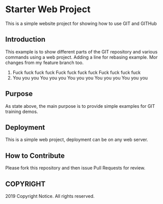 # Starter Web Project

This is a simple website project for showing how to use GIT and GITHub

## Introduction

This example is to show different parts of the GIT repository and various commands using a web project. Adding a line for rebasing example. Mor changes from my feature branch too.

1) Fuck fuck fuck fuck Fuck fuck fuck fuck Fuck fuck fuck fuck
2) You you you You you you You you you You you you You you you 

## Purpose

As state above, the main purpose is to provide simple examples for GIT training demos.

## Deployment

This is a simple web project, deployment can be on any web server.

## How to Contribute

Please fork this repository and then issue Pull Requests for review.


## COPYRIGHT
2019 Copyright Notice. All rights reserved.
